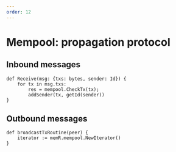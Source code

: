 ```yaml
---
order: 12
---
```


# Mempool: propagation protocol

## Inbound messages

```
def Receive(msg: {txs: bytes, sender: Id}) {
    for tx in msg.txs:
        res = mempool.CheckTx(tx);
        addSender(tx, getId(sender))
}
```

## Outbound messages

```
def broadcastTxRoutine(peer) {
    iterator := memR.mempool.NewIterator()
}
```